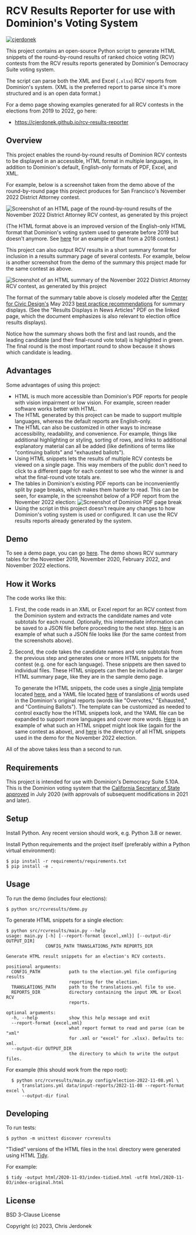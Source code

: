 # RCV Results Reporter for use with Dominion's Voting System

[![cjerdonek](https://circleci.com/gh/cjerdonek/rcv-results-reporter.svg?style=svg)](https://circleci.com/gh/cjerdonek/rcv-results-reporter)

This project contains an open-source Python script to generate HTML
snippets of the round-by-round results of ranked choice voting (RCV)
contests from the RCV results reports generated by Dominion's
Democracy Suite voting system.

The script can parse both the XML and Excel (`.xlsx`) RCV reports
from Dominion's system. (XML is the preferred report to parse
since it's more structured and is an open data format.)

For a demo page showing examples generated for all RCV contests
in the elections from 2019 to 2022, go here:

* https://cjerdonek.github.io/rcv-results-reporter

## Overview

This project enables the round-by-round results of Dominion RCV contests
to be displayed in an accessible, HTML format in multiple languages,
in addition to Dominion's default, English-only formats of PDF, Excel,
and XML.

For example, below is a screenshot taken from the demo above of the
round-by-round page this project produces for San Francisco's November
2022 District Attorney contest.

![Screenshot of an HTML page of the round-by-round results of the
November 2022 District Attorney RCV contest, as generated by this
project](docs/images/2022-11-DA-Rounds.png)

(The HTML format above is an improved version of the English-only HTML
format that Dominion's voting system used to generate before 2019 but
doesn't anymore. See
[here](https://www.sfelections.org/results/20181106/data/20181127/d2/20181127_d2.html)
for an example of that from a 2018 contest.)

This project can also output RCV results in a short summary format
for inclusion in a results summary page of several contests.
For example, below is another screenshot from the demo of the summary
this project made for the same contest as above.

![Screenshot of an HTML summary of the November 2022 District Attorney
RCV contest, as generated by this
project](docs/images/2022-11-DA-Summary.png)

The format of the summary table above is closely modeled after the
[Center for Civic Design's](https://civicdesign.org/) May 2023
[best practice recommendations](https://civicdesign.org/topics/rcv/)
for summary displays. (See the "Results Displays in News Articles" PDF
on the linked page, which the document emphasizes is also relevant
to election office results displays).

Notice how the summary shows both the first and last rounds, and
the leading candidate (and their final-round vote total) is highlighted
in green. The final round is the most important round to show because
it shows which candidate is leading.

## Advantages

Some advantages of using this project:

* HTML is much more accessible than Dominion's PDF reports for people
  with vision impairment or low vision. For example, screen reader
  software works better with HTML.
* The HTML generated by this project can be made to support multiple
  languages, whereas the default reports are English-only.
* The HTML can also be customized in other ways to increase accessibility,
  readability, and convenience. For example, things like additional
  highlighting or styling, sorting of rows, and links to additional
  explanatory material can all be added (like definitions of terms
  like "continuing ballots" and "exhausted ballots").
* Using HTML snippets lets the results of multiple RCV contests be
  viewed on a single page. This way members of the public don't need to
  click to a different page for each contest to see who the winner is
  and what the final-round vote totals are.
* The tables in Dominion's existing PDF reports can be inconveniently
  split by page breaks, which makes them harder to read. This can be
  seen, for example, in the screenshot below of a PDF report from the
  November 2022 election:
  ![Screenshot of Dominion PDF page
  break](docs/images/2022-11-DA-Dominion-PDF.png)
* Using the script in this project doesn't require any changes to how
  Dominion's voting system is used or configured. It can use the RCV
  results reports already generated by the system.

## Demo

To see a demo page, you can go
[here](https://cjerdonek.github.io/rcv-results-reporter/).
The demo shows RCV summary tables for the November 2019, November 2020,
February 2022, and November 2022 elections.

## How it Works

The code works like this:

1. First, the code reads in an XML or Excel report for an RCV contest
   from the Dominion system and extracts the candidate names and
   vote subtotals for each round. Optionally, this intermediate
   information can be saved to a JSON file before proceeding to the
   next step. [Here](data/output-json/2022-11-08/da_short.json)
   is an example of what such a JSON file looks like (for the same
   contest from the screenshots above).
2. Second, the code takes the candidate names and vote subtotals
   from the previous step and generates one or more HTML snippets for
   the contest (e.g. one for each language).
   These snippets are then saved to individual files. These HTML snippets
   can then be included in a larger HTML summary page, like they are in
   the sample demo page.

   To generate the HTML snippets, the code uses a single
   [Jinja](https://jinja.palletsprojects.com/) template located
   [here](templates/rcv-summary.html), and a YAML file located
   [here](translations.yml) of translations of words used in the
   Dominion's original reports (words like "Overvotes," "Exhausted," and
   "Continuing Ballots"). The template can be customized as needed to
   control exactly how the HTML snippets look, and the YAML file can be
   expanded to support more languages and cover more words.
   [Here](data/output-html/rcv-snippets/2022-11-08/da_short-en.html) is
   an example of what such an HTML snippet might look like
   (again for the same contest as above), and
   [here](data/output-html/rcv-snippets/2022-11-08) is the directory
   of all HTML snippets used in the demo for the November 2022 election.

All of the above takes less than a second to run.

## Requirements

This project is intended for use with Dominion's Democracy Suite 5.10A.
This is the Dominion voting system that the [California Secretary of State
approved](https://www.sos.ca.gov/elections/ovsta/frequently-requested-information/dominion-voting)
in July 2020 (with approvals of subsequent modifications in 2021 and later).

## Setup

Install Python. Any recent version should work, e.g. Python 3.8 or newer.

Install Python requirements and the project itself (preferably within
a Python virtual environment):

```
$ pip install -r requirements/requirements.txt
$ pip install -e .
```

## Usage

To run the demo (includes four elections):

```
$ python src/rcvresults/demo.py
```

To generate HTML snippets for a single election:

```
$ python src/rcvresults/main.py --help
usage: main.py [-h] [--report-format {excel,xml}] [--output-dir OUTPUT_DIR]
               CONFIG_PATH TRANSLATIONS_PATH REPORTS_DIR

Generate HTML result snippets for an election's RCV contests.

positional arguments:
  CONFIG_PATH           path to the election.yml file configuring results
                        reporting for the election.
  TRANSLATIONS_PATH     path to the translations.yml file to use.
  REPORTS_DIR           directory containing the input XML or Excel RCV
                        reports.

optional arguments:
  -h, --help            show this help message and exit
  --report-format {excel,xml}
                        what report format to read and parse (can be "xml"
                        for .xml or "excel" for .xlsx). Defaults to: xml.
  --output-dir OUTPUT_DIR
                        the directory to which to write the output files.
```

For example (this should work from the repo root):

```
  $ python src/rcvresults/main.py config/election-2022-11-08.yml \
      translations.yml data/input-reports/2022-11-08 --report-format excel \
      --output-dir final
```

## Developing

To run tests:

```
$ python -m unittest discover rcvresults
```

"Tidied" versions of the HTML files in the `html` directory were generated
using HTML [Tidy](https://www.html-tidy.org/).

For example:

```
$ tidy -output html/2020-11-03/index-tidied.html -utf8 html/2020-11-03/index-original.html
```

## License

BSD 3-Clause License

Copyright (c) 2023, Chris Jerdonek
